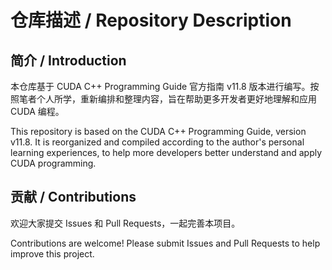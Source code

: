 # 仓库描述 / Repository Description

## 简介 / Introduction

本仓库基于 CUDA C++ Programming Guide 官方指南 v11.8 版本进行编写。按照笔者个人所学，重新编排和整理内容，旨在帮助更多开发者更好地理解和应用 CUDA 编程。

This repository is based on the CUDA C++ Programming Guide, version v11.8. It is reorganized and compiled according to the author's personal learning experiences, to help more developers better understand and apply CUDA programming.

## 贡献 / Contributions

欢迎大家提交 Issues 和 Pull Requests，一起完善本项目。

Contributions are welcome! Please submit Issues and Pull Requests to help improve this project.
